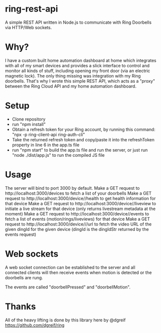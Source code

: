 # ring-rest-api
A simple REST API written in Node.js to communicate with Ring Doorbells via HTTP/Web sockets.

# Why?
I have a custom built home automation dashboard at home which integrates with all of my smart devices and provides a slick interface to control and monitor all kinds of stuff, including opening my front door (via an electric magnetic lock). The only thing missing was integration with my Ring doorbells.  That's why I wrote this simple REST API, which acts as a "proxy" between the Ring Cloud API and my home automation dashboard.

# Setup
- Clone repository
- run "npm install"
- Obtain a refresh token for your Ring account, by running this command: "npx -p ring-client-api ring-auth-cli"
- Take the returned refresh token and copy/paste it into the refreshToken property in line 6 in the app.ts file
- run "npm start" to build the app.ts file and run the server, or just run "node ./dist/app.js" to run the compiled JS file

# Usage
The server will bind to port 3000 by default.
Make a GET request to http://localhost:3000/devices to fetch a list of your doorbells
Make a GET request to http://localhost:3000/device/<device name>/health to get health information for that device
Make a GET request to http://localhost:3000/device/<device name>/liveview to initiate a live stream for that device (only returns livestream metadata at the moment)
Make a GET request to http://localhost:3000/device/<device name>/events to fetch a list of events (motion/rings/liveviews) for that device
Make a GET request to http://localhost:3000/device/<device name>/<dingId>/url to fetch the video URL of the given dingId for the given device (dingId is the dingIdStr returned by the events request)

# Web sockets
A web socket connection can be established to the server and all connected clients will then receive events when motion is detected or the doorbells are rung.

The events are called "doorbellPressed" and "doorbellMotion".

# Thanks

All of the heavy lifting is done by this library here by @dgreif https://github.com/dgreif/ring
